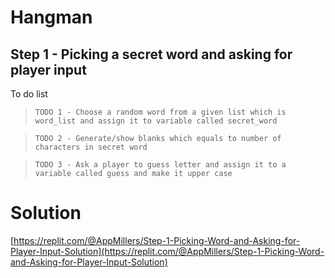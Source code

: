 # Hangman

## Step 1 - Picking a secret word and asking for player input


To do list

> `TODO 1 - Choose a random word from a given list which is word_list and assign it to variable called secret_word` 

> `TODO 2 - Generate/show blanks which equals to number of characters in secret word` 

> `TODO 3 - Ask a player to guess letter and assign it to a variable called guess and make it upper case ` 


# Solution

[https://replit.com/@AppMillers/Step-1-Picking-Word-and-Asking-for-Player-Input-Solution](https://replit.com/@AppMillers/Step-1-Picking-Word-and-Asking-for-Player-Input-Solution)
